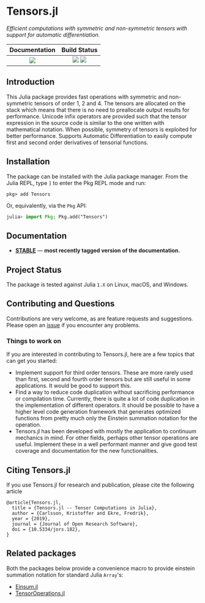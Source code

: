 # Tensors.jl

*Efficient computations with symmetric and non-symmetric tensors with support for automatic differentiation.*

| **Documentation**                       | **Build Status**                                      |
|:---------------------------------------:|:-----------------------------------------------------:|
| [![][docs-stable-img]][docs-stable-url] | [![][ci-img]][ci-url] [![][codecov-img]][codecov-url] |

## Introduction

This Julia package provides fast operations with symmetric and non-symmetric tensors of order 1, 2 and 4.
The tensors are allocated on the stack which means that there is no need to preallocate output results for performance.
Unicode infix operators are provided such that the tensor expression in the source code is similar to the one written with mathematical notation.
When possible, symmetry of tensors is exploited for better performance.
Supports Automatic Differentiation to easily compute first and second order derivatives of tensorial functions.

## Installation

The package can be installed with the Julia package manager.
From the Julia REPL, type `]` to enter the Pkg REPL mode and run:

```
pkg> add Tensors
```

Or, equivalently, via the `Pkg` API:

```julia
julia> import Pkg; Pkg.add("Tensors")
```

## Documentation

- [**STABLE**][docs-stable-url] &mdash; **most recently tagged version of the documentation.**

## Project Status

The package is tested against Julia `1.X` on Linux, macOS, and Windows.

## Contributing and Questions

Contributions are very welcome, as are feature requests and suggestions. Please open an [issue][issues-url] if you encounter any problems.

### Things to work on

If you are interested in contributing to Tensors.jl, here are a few topics that can get you started:

* Implement support for third order tensors. These are more rarely used than first, second and fourth order tensors but are still useful in some applications. It would be good to support this.
* Find a way to reduce code duplication without sacrificing performance or compilation time. Currently, there is quite a lot of code duplication in the implementation of different operators. It should be possible to have a higher level code generation framework that generates optimized functions from pretty much only the Einstein summation notation for the operation.
* Tensors.jl has been developed with mostly the application to continuum mechanics in mind. For other fields, perhaps other tensor operations are useful. Implement these in a well performant manner and give good test coverage and documentation for the new functionalities.

## Citing Tensors.jl

If you use Tensors.jl for research and publication, please cite the following article
```
@article{Tensors.jl,
  title = {Tensors.jl -- Tensor Computations in Julia},
  author = {Carlsson, Kristoffer and Ekre, Fredrik},
  year = {2019},
  journal = {Journal of Open Research Software},
  doi = {10.5334/jors.182},
}
```

## Related packages

Both the packages below provide a convenience macro to provide einstein summation notation for standard Julia `Array`'s:

* [Einsum.jl](https://github.com/ahwillia/Einsum.jl)
* [TensorOperations.jl](https://github.com/Jutho/TensorOperations.jl)


[docs-stable-img]: https://img.shields.io/badge/docs-stable-blue.svg
[docs-stable-url]: https://ferrite-fem.github.io/Tensors.jl/stable

[ci-img]: https://github.com/Ferrite-FEM/Tensors.jl/workflows/CI/badge.svg?branch=master
[ci-url]: https://github.com/Ferrite-FEM/Tensors.jl/actions?query=workflows%3ACI+branch%3Amaster

[issues-url]: https://github.com/Ferrite-FEM/Tensors.jl/issues

[codecov-img]: https://codecov.io/gh/Ferrite-FEM/Tensors.jl/branch/master/graph/badge.svg?branch=master
[codecov-url]: https://codecov.io/gh/Ferrite-FEM/Tensors.jl?branch=master
